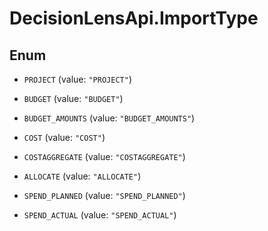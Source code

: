# DecisionLensApi.ImportType

## Enum


* `PROJECT` (value: `"PROJECT"`)

* `BUDGET` (value: `"BUDGET"`)

* `BUDGET_AMOUNTS` (value: `"BUDGET_AMOUNTS"`)

* `COST` (value: `"COST"`)

* `COSTAGGREGATE` (value: `"COSTAGGREGATE"`)

* `ALLOCATE` (value: `"ALLOCATE"`)

* `SPEND_PLANNED` (value: `"SPEND_PLANNED"`)

* `SPEND_ACTUAL` (value: `"SPEND_ACTUAL"`)


